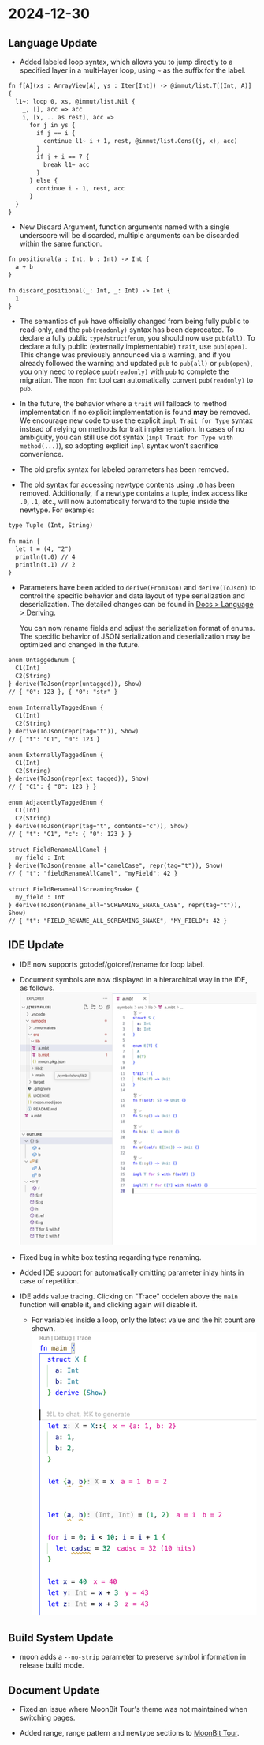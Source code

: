 # 2024-12-30

## Language Update

- Added labeled loop syntax, which allows you to jump directly to a specified layer in a multi-layer loop, using `~` as the suffix for the label.

```moonbit
fn f[A](xs : ArrayView[A], ys : Iter[Int]) -> @immut/list.T[(Int, A)] {
  l1~: loop 0, xs, @immut/list.Nil {
    _, [], acc => acc
    i, [x, .. as rest], acc =>
      for j in ys {
        if j == i {
          continue l1~ i + 1, rest, @immut/list.Cons((j, x), acc)
        }
        if j + i == 7 {
          break l1~ acc
        }
      } else {
        continue i - 1, rest, acc
      }
  }
}
```

- New Discard Argument, function arguments named with a single underscore will be discarded, multiple arguments can be discarded within the same function.

```moonbit
fn positional(a : Int, b : Int) -> Int {
  a + b
}

fn discard_positional(_: Int, _: Int) -> Int {
  1
}
```

- The semantics of `pub` have officially changed from being fully public to read-only, and the `pub(readonly)` syntax has been deprecated. To declare a fully public `type`/`struct`/`enum`, you should now use `pub(all)`. To declare a fully public (externally implementable) `trait`, use `pub(open)`. This change was previously announced via a warning, and if you already followed the warning and updated `pub` to `pub(all)` or `pub(open)`, you only need to replace `pub(readonly)` with `pub` to complete the migration. The `moon fmt` tool can automatically convert `pub(readonly)` to `pub`.

- In the future, the behavior where a `trait` will fallback to method implementation if no explicit implementation is found **may** be removed. We encourage new code to use the explicit `impl Trait for Type` syntax instead of relying on methods for trait implementation. In cases of no ambiguity, you can still use dot syntax (`impl Trait for Type with method(...)`), so adopting explicit `impl` syntax won't sacrifice convenience.

- The old prefix syntax for labeled parameters has been removed.

- The old syntax for accessing newtype contents using `.0` has been removed. Additionally, if a newtype contains a tuple, index access like `.0`, `.1`, etc., will now automatically forward to the tuple inside the newtype. For example:

```moonbit
type Tuple (Int, String)

fn main {
  let t = (4, "2")
  println(t.0) // 4
  println(t.1) // 2
}
```

- Parameters have been added to `derive(FromJson)` and `derive(ToJson)` to control the specific behavior and data layout of type serialization and deserialization. The detailed changes can be found in [Docs > Language > Deriving](https://docs.moonbitlang.com/en/latest/language/derive.html#deriving-traits).

  You can now rename fields and adjust the serialization format of enums. The specific behavior of JSON serialization and deserialization may be optimized and changed in the future.

```moonbit
enum UntaggedEnum {
  C1(Int)
  C2(String)
} derive(ToJson(repr(untagged)), Show)
// { "0": 123 }, { "0": "str" }

enum InternallyTaggedEnum {
  C1(Int)
  C2(String)
} derive(ToJson(repr(tag="t")), Show)
// { "t": "C1", "0": 123 }

enum ExternallyTaggedEnum {
  C1(Int)
  C2(String)
} derive(ToJson(repr(ext_tagged)), Show)
// { "C1": { "0": 123 } }

enum AdjacentlyTaggedEnum {
  C1(Int)
  C2(String)
} derive(ToJson(repr(tag="t", contents="c")), Show)
// { "t": "C1", "c": { "0": 123 } }

struct FieldRenameAllCamel {
  my_field : Int
} derive(ToJson(rename_all="camelCase", repr(tag="t")), Show)
// { "t": "fieldRenameAllCamel", "myField": 42 }

struct FieldRenameAllScreamingSnake {
  my_field : Int
} derive(ToJson(rename_all="SCREAMING_SNAKE_CASE", repr(tag="t")), Show)
// { "t": "FIELD_RENAME_ALL_SCREAMING_SNAKE", "MY_FIELD": 42 }
```

## IDE Update

- IDE now supports gotodef/gotoref/rename for loop label.

- Document symbols are now displayed in a hierarchical way in the IDE, as follows.
![layer.png](layer.png)

- Fixed bug in white box testing regarding type renaming.

- Added IDE support for automatically omitting parameter inlay hints in case of repetition.

- IDE adds value tracing. Clicking on "Trace" codelen above the `main` function will enable it, and clicking again will disable it.

  - For variables inside a loop, only the latest value and the hit count are shown.
  ![trace.png](trace.png)

## Build System Update

- moon adds a `--no-strip` parameter to preserve symbol information in release build mode.

## Document Update

- Fixed an issue where MoonBit Tour's theme was not maintained when switching pages.

- Added range, range pattern and newtype sections to [MoonBit Tour](https://tour.moonbitlang.com/).

